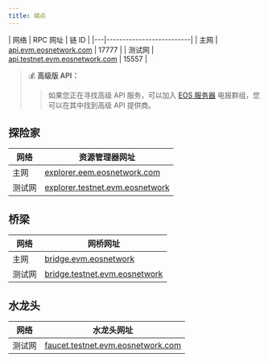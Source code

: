 ```yaml
---
title: 端点
---
```


<head><title>EOS EVM 端点</title></head>

| 网络 | RPC 网址 | 链 ID | 
|---|--------------------------|
| 主网 | [api.evm.eosnetwork.com](https://api.evm.eosnetwork.com)                 | 17777 | 
| 测试网 | [api.testnet.evm.eosnetwork.com](https://api.testnet.evm.eosnetwork.com) | 15557 | 

>💰 **高级版 API：**
> >如果您正在寻找高级 API 服务，可以加入 
> [EOS 服务器](https://t.me/eosservers) 电报群组，您可以在其中找到高级 API 提供商。

## 探险家

| 网络 | 资源管理器网址 |
|---|----------------------
| 主网 | [explorer.eem.eosnetwork.com](https://explorer.evm.eosnetwork.com)                 |
| 测试网 | [explorer.testnet.evm.eosnetwork](https://explorer.testnet.evm.eosnetwork.com) |

## 桥梁

| 网络 | 网桥网址 |
|---|----------------------
| 主网 | [bridge.evm.eosnetwork](https://bridge.evm.eosnetwork.com)                 |
| 测试网 | [bridge.testnet.evm.eosnetwork](https://bridge.testnet.evm.eosnetwork.com) |

## 水龙头

| 网络 | 水龙头网址 |
|---|----------------------
| 测试网 | [faucet.testnet.evm.eosnetwork.com](https://faucet.testnet.evm.eosnetwork.com) |



